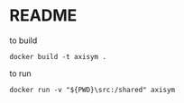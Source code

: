 
README
==================================
to build
```
docker build -t axisym .
```

to run 

```
docker run -v "${PWD}\src:/shared" axisym
```